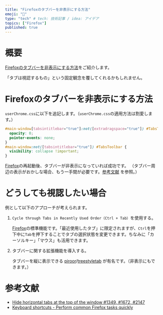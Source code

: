 ```yaml
---
title: "Firefoxのタブバーを非表示にする方法"
emoji: "🦊"
type: "tech" # tech: 技術記事 / idea: アイデア
topics: ["Firefox"]
published: true
---
```

# 概要
[Firefoxのタブバーを非表示にする方法](#firefoxのタブバーを非表示にする方法)をご紹介します。  

「タブは視認するもの」という固定観念を覆してくれるかもしれません。

# Firefoxのタブバーを非表示にする方法
`userChrome.css`に以下を追記します。（`userChrome.css`の適用方法は割愛します。）  
```css
#main-window[tabsintitlebar="true"]:not([extradragspace="true"]) #TabsToolbar > .toolbar-items {
  opacity: 0;
  pointer-events: none;
}
#main-window:not([tabsintitlebar="true"]) #TabsToolbar {
  visibility: collapse !important;
}
```

[Firefox](https://www.mozilla.org/firefox/new/)の再起動後、タブバーが非表示になっていれば成功です。
（タブバー周辺の表示がおかしな場合、もう一手間が必要です。[参考文献](#参考文献) を参照。）

# どうしても視認したい場合
例として以下のアプローチが考えられます。
1. `Cycle through Tabs in Recently Used Order（Ctrl + Tab）`を使用する。

   [Firefox](https://www.mozilla.org/firefox/new/)の標準機能です。「最近使用したタブ」に限定されますが、`Ctrl`を押下中に`Tab`を押下することでタブの選択状態を変更できます。ちなみに「カーソルキー」「マウス」も活用できます。

2. タブバーに関する拡張機能を導入する。

   タブバーを縦に表示できる [piroor](https://github.com/piroor)/[treestyletab](https://github.com/piroor/treestyletab) が有名です。（非表示にもできます。）  

# 参考文献
- [Hide horizontal tabs at the top of the window #1349, #1672, #2147](https://github.com/piroor/treestyletab/wiki/Code-snippets-for-custom-style-rules#hide-horizontal-tabs-at-the-top-of-the-window-1349-1672-2147)
- [Keyboard shortcuts - Perform common Firefox tasks quickly](https://support.mozilla.org/en-US/kb/keyboard-shortcuts-perform-firefox-tasks-quickly)
